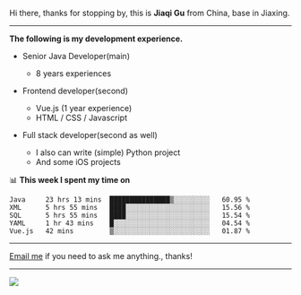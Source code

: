 Hi there, thanks for stopping by, this is **Jiaqi Gu** from China, base in Jiaxing.

---

**The following is my development experience.**

- Senior Java Developer(main)
  - 8 years experiences

- Frontend developer(second)
  - Vue.js (1 year experience)
  - HTML / CSS / Javascript
  
- Full stack developer(second as well)
  - I also can write (simple) Python project
  - And some iOS projects

📊 **This week I spent my time on**
<!--START_SECTION:waka-->
```text
Java     23 hrs 13 mins  ███████████████▒░░░░░░░░░   60.95 % 
XML      5 hrs 55 mins   ████░░░░░░░░░░░░░░░░░░░░░   15.56 % 
SQL      5 hrs 55 mins   ████░░░░░░░░░░░░░░░░░░░░░   15.54 % 
YAML     1 hr 43 mins    █░░░░░░░░░░░░░░░░░░░░░░░░   04.54 % 
Vue.js   42 mins         ▒░░░░░░░░░░░░░░░░░░░░░░░░   01.87 % 
```
<!--END_SECTION:waka-->

---

[Email me](mailto:droidqw@gmail.com?subject=Hiring_from_GitHub) if you need to ask me anything., thanks!

---

![]( https://visitor-badge.glitch.me/badge?page_id=githubgujiaqi)
